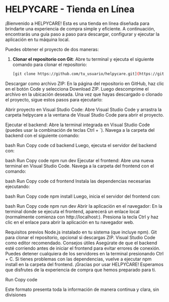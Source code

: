 # HELPYCARE - Tienda en Línea

¡Bienvenido a HELPYCARE! Esta es una tienda en línea diseñada para brindarte una experiencia de compra simple y eficiente. A continuación, encontrarás una guía paso a paso para descargar, configurar y ejecutar la aplicación en tu máquina local.

Puedes obtener el proyecto de dos maneras: 

1. **Clonar el repositorio con Git**: Abre tu terminal y ejecuta el siguiente comando para clonar el repositorio:
   ```bash
   [git clone https://github.com/tu_usuario/helpycare.git](https://github.com/alessandro-chavarria/HELPYCARE.git)
Descargar como archivo ZIP: En la página del repositorio en GitHub, haz clic en el botón Code y selecciona Download ZIP. Luego descomprime el archivo en la ubicación deseada.
Una vez que hayas descargado o clonado el proyecto, sigue estos pasos para ejecutarlo:

Abrir proyecto en Visual Studio Code: Abre Visual Studio Code y arrastra la carpeta helpycare a la ventana de Visual Studio Code para abrir el proyecto.

Ejecutar el backend: Abre la terminal integrada en Visual Studio Code (puedes usar la combinación de teclas Ctrl + `). Navega a la carpeta del backend con el siguiente comando:

bash
Run
Copy code
cd backend
Luego, ejecuta el servidor del backend con:

bash
Run
Copy code
npm run dev
Ejecutar el frontend: Abre una nueva terminal en Visual Studio Code. Navega a la carpeta del frontend con el comando:

bash
Run
Copy code
cd frontend
Instala las dependencias necesarias ejecutando:

bash
Run
Copy code
npm install
Luego, inicia el servidor del frontend con:

bash
Run
Copy code
npm run dev
Abrir la aplicación en el navegador: En la terminal donde se ejecuta el frontend, aparecerá un enlace local (normalmente comienza con http://localhost:). Presiona la tecla Ctrl y haz clic en el enlace para abrir la aplicación en tu navegador web.

Requisitos previos
Node.js instalado en tu sistema (que incluye npm).
Git para clonar el repositorio, opcional si descargas ZIP.
Visual Studio Code como editor recomendado.
Consejos útiles
Asegúrate de que el backend esté corriendo antes de iniciar el frontend para evitar errores de conexión.
Puedes detener cualquiera de los servidores en la terminal presionando Ctrl + C.
Si tienes problemas con las dependencias, vuelve a ejecutar npm install en la carpeta del frontend.
¡Gracias por usar HELPYCARE! Esperamos que disfrutes de la experiencia de compra que hemos preparado para ti.

Run
Copy code

Este formato presenta toda la información de manera continua y clara, sin divisiones
